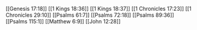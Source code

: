 [[Genesis 17:18]]
[[1 Kings 18:36]]
[[1 Kings 18:37]]
[[1 Chronicles 17:23]]
[[1 Chronicles 29:10]]
[[Psalms 61:7]]
[[Psalms 72:18]]
[[Psalms 89:36]]
[[Psalms 115:1]]
[[Matthew 6:9]]
[[John 12:28]]
